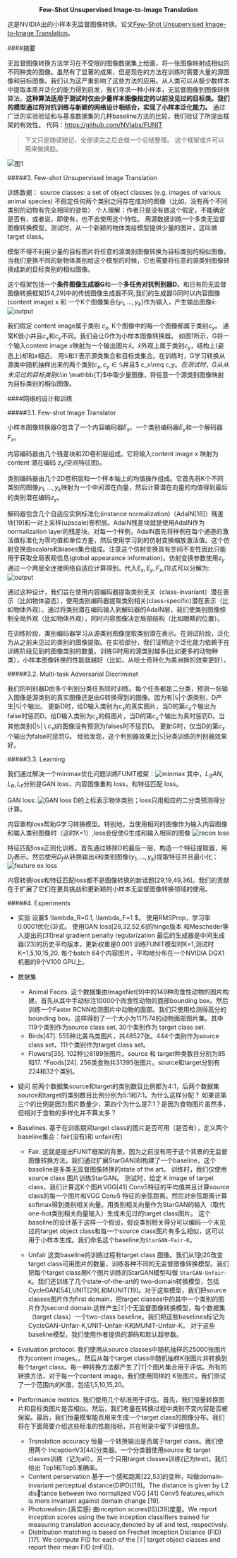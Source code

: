 <center><b>Few-Shot Unsupervised Image-to-Image Translation</b></center>

这是NVIDIA出的小样本无监督图像转换。论文[Few-Shot Unsupervised Image-to-Image Translation](resource/FUNIT/Few-Shot-Unsupervised-Image-to-Image-Translation.pdf)。

####摘要

无监督图像转换方法学习在不受限的图像数据集上绘画，将一张图像映射成相似的不同种类的图像。虽然有了显著的成果，但是现在的方法在训练时需要大量的源图像和目标图像。我们认为这严重影响了这些方法的应用。从人类可以从极少数样本中提取本质并泛化的能力得到启发，我们寻求一种小样本，无监督图像到图像转换算法。**这种算法适用于测试时仅由少量样本图像指定的以前没见过的目标类。我们的模型通过将对抗训练与新颖的网络设计相结合，实现了小样本泛化能力。** 通过广泛的实验验证和与基准数据集的几种baseline方法的比较，我们验证了所提出框架的有效性。
代码：https://github.com/NVlabs/FUNIT


>下文只是随读随记，全部读完之后会做一个总结整理。
这个框架或许可以用来做换脸。

![图1](resource/FUNIT/figure1.png)

#####3. Few-shot Unsupervised Image Translation

训练数据：
source classes: a set of object classes (e.g. images of various animal
species)
不假定任何两个类别之间存在成对的图像（比如，没有两个不同类别的动物有完全相同的姿势）
个人理解：作者只是没有做这个假定，不能确定是否有，或者说，即使有，也不去使用这个特性。
用源数据训练一个多类无监督图像转换模型。测试时，从一个新颖的物体类给模型提供少量的图片，这叫做target class。

模型不得不利用少量的目标图片将任意的源类别图像转换为目标类别的相似图像。
当我们更换不同的新物体类别给这个模型的时候，它也需要将任意的源类别图像转换成新的目标类别的相似图像。

这个框架包括一个**条件图像生成器G**和一个**多任务对抗判别器D**。和已有的无监督图像转换框架[54,29]中的传统图像生成器不同,我们的生成器G同时以内容图像(content image) x 和 一个K个图像集合${\{y_1,...,y_k\}}$作为输入，产生输出图像$\bar{x}$:
![output](resource/FUNIT/x.png)

我们假定 content image属于类别 $c_x$, K个图像中的每一个图像都属于类别$c_y$。
通常K很小并且$c_x$和$c_y$不同。我们会让G作为小样本图像转换器。
如图1所示，G将一个输入content image $x$映射为一个输出图片$\bar{x}$。$\bar{x}$外观上属于类别$c_y$，结构上(姿态上)却和$x$相近。
用$\mathbb{S}$和$\mathbb{T}$表示源类集合和目标类集合。在训练时，G学习转换从源类中随机抽样出来的两个类别$c_x,c_y\in \mathbb{S}$并且$ c_x\neq c_y$。在测试时，G从从未见过的目标类别$c\in \mathbb{T}$中取少量图像，将任意一个源类别图像映射为目标类别的相似图像。


####网络的设计和训练

#####3.1. Few-shot Image Translator

小样本图像转换器G包含了一个内容编码器$E_x$，一个类别编码器$E_y$和一个解码器$F_x$。

内容编码器由几个残差块和2D卷积层组成。它将输入content image x 映射为 content 潜在编码 $z_x$(空间特征图)。

类别编码器由几个2D卷积层和一个样本轴上的均值操作组成。它首先将K个不同类别的图像${y_1,...,y_k}$映射为一个中间潜在向量，然后计算潜在向量的均值得到最后的类别潜在编码$z_y$。

解码器包含几个自适应实例标准化(instance normalization)（AdaIN[18]）残差块[19]和一对上采样(upscale)卷积层。AdaIN残差块就是使用AdaIN作为normalization layer的残差块。对每一个样例，AdaIN首先将样例在每个通道的激活值标准化为零均值和单位方差，然后使用学习到的仿射变换缩放激活值。这个仿射变换由scalars和biases集合组成。注意这个仿射变换具有空间不变性因此只能用于获取全局表观信息(global appearance information)。仿射变换参数使用$z_y$通过一个两层全连接网络自适应计算得到。代入$E_x,E_y,F_x$,(1)式可以分解为:
![output](resource/FUNIT/xbar2.png)

通过这种设计，我们旨在使用内容编码器提取类别无关（class-invariant）潜在表示（比如物体姿态），使用类别编码器提取类别相关(class-specific)潜在表示（比如物体外观）。通过将类别潜在编码输入到解码器的AdaIN层，我们使类别图像控制全局外观（比如物体外观），同时内容图像决定局部结构（比如眼睛的位置）。

在训练阶段，类别编码器学习从源类别图像提取类别潜在表示。在测试阶段，泛化为从之前未见过的类别的图像提取。在实验部分，我们证明这个泛化能力依赖于在训练阶段见到的图像类别的数量。训练G时用的源类别越多(比如更多的动物种类），小样本图像转换的性能就越好（比如，从哈士奇转化为美洲狮的效果更好）。

#####3.2. Multi-task Adversarial Discriminat

我们的判别器D由多个判别分类任务同时训练。每个任务都是二分类，预测一张输入图像是源类别的真实图像还是由G转换得到的图像。因为有$\left | \mathbb{S} \right |$个源类别，D产生$\left | \mathbb{S} \right |$个输出。
更新D时，给D输入类别为$c_x$的真实图片，当D的第$c_x$个输出为false时惩罚D。给D输入类别为$c_x$的假图片，当D的第$c_x$个输出为真时惩罚D。当其他类别($\left | \mathbb{S} \right |\setminus {c_x}$)的图像没有预测为falses时不惩罚D。
更新G时，仅当D的第$c_x$个输出为false时惩罚G。
经验发现，这个判别器效果比$\left | \mathbb{S} \right |$分类训练的判别器效果好。

#####3.3. Learning

我们通过解决一个minimax优化问题训练FUNIT框架：![minmax](resource/FUNIT/minmax.png)
其中，$L_GAN,L_R,L_F$分别是GAN loss，内容图像重构 loss，和特征匹配 loss。

GAN loss:
![GAN loss](resource/FUNIT/lgan.png)
D的上标表示物体类别；loss只用相应的二分类预测得分计算。

内容重构loss帮助G学习转换模型。特别地，当使用相同的图像作为输入内容图像和输入类别图像时（这时K=1）,loss会促使G生成和输入相同的图像
![recon loss](resource/FUNIT/lr.png)

特征匹配loss正则化训练。首先通过移除D的最后一层，构造一个特征提取器，用$D_f$表示。然后使用$D_f$从转换输出$\bar{x}$和类别图像${\{y_1,...,y_k\}}$提取特征并且最小化：
![feature ex loss](resource/FUNIT/lf.png)

内容转换loss和特征匹配loss都不是图像转换的新话题[29,19,49,36]。我们的贡献在于扩展了它们在更具挑战和更新颖的小样本无监督图像转换领域的使用。

#####4. Experiments

* 实验
  设置$ \lambda_R=0.1, \lambda_F=1 $。
  使用RMSProp，学习率0.0001优化(3)式。
  使用GAN loss[28,32,52,6]的hinge版本
  和Mescheder等人提出的[31]real gradient penalty regularization
  最后的生成器是中间生成器[23]的历史平均版本，更新权重是0.001
  训练FUNIT模型时K=1,测试时K=1,5,10,15,20.
  每个batch 64个内容图片，平均地分布在一个NVIDIA DGX1机器的8个V100 GPU上。

* 数据集
  * Animal Faces. 
  这个数据集由ImageNet[9]中的149种肉食性动物的图片构建。首先从其中手动标注10000个肉食性动物的面部bounding box。然后训练一个Faster RCNN检测图片中动物的面部。我们只使用检测得高分的bounding box。这样得到了一个大小为117574的动物面部图片集。其中119个类别作为source class set, 30个类别作为 target class set.
  * Birds[47].
  555种北美鸟类图片，共48527张。444个类别作为source class set，111个类别作为target class set。
  * Flowers[35].
  102种公8189张图片。source 和 target种类数目分别为85和17.
  *Foods[24].
  256类食物共31395张图片。source和target分别有224和32个类别。

* 疑问
前两个数据集source和target的类别数目比例都为4:1，后两个数据集source和target的类别数目比例分别为5:1和7:1。为什么这样分配？
如果说第三个的比例是因为图片数量少，第四个为什么是7:1？是因为食物图片虽然多，但相对于食物的多样化并不算太多？

* Baselines.
  基于在训练期间target class的图片是否可用（是否有），定义两个baseline集合：fair(没有)和 unfair(有)
  * Fair.
  这就是提出FUNIT框架的背景。因为之前没有用于这个背景的无监督图像转换方法，我们通过扩展StarGAN[8]构建了一个baseline，这个baseline是多类无监督图像转换的state of the art。
  训练时，我们仅使用source class 图片训练StarGAN。
  测试时，给定 K image of target class，我们计算这K个图片VGG[41] Conv5特征的平均值并且计算source class的每一个图片和VGG Conv5 特征的余弦距离。然后对余弦距离计算softmax得到类别相关向量。用类别相关向量作为StarGAN的输入（取代one-hot类别相关向量输入）生成未见过的target class图片。
  这个baseline的设计基于这样一个假设，假设类别相关得分可以编码一个未见过的target object class和每一个source class图片有多么相似，这可以用于小样本生成。我们命名这个baseline为`StarGAN-Fair-K`。
  
  * Unfair
  这类baseline的训练过程有target class 图像。我们从1到20改变target class可用图片的数量，训练各种不同的无监督图像转换模型。我们把每个target class用K个图片训练的StarGAN模型叫做 `StarGAN-Unfair-K`。我们还训练了几个state-of-the-art的 two-domain转换模型，包括CycleGAN[54],UNIT[29],和MUNIT[19]。对于这些模型，我们把source classes图片作为first domain，把target classes中的其中一个类别的图片作为second domain.这样产生$|\mathbb{T}|$个无监督图像转换模型，每个数据集（target class）一个two-class baseline。我们把这些baselines标记为CycleGAN-Unfair-K,UNIT-Unfair-K和MUNIT-Unfair-K。
  对于这些baseline模型，我们使用作者提供的源码和默认超参数。

* Evaluation protocol.
  我们使用从source classes中随机抽样的25000张图片作为content images。。然后从每个target class中随机抽样K张图片并转换到每个target class。每一种转换方法都产生了$|\mathbb{T}|$个图片集合用于评估。所有的转换方法，对于每一个content image，我们使用同样的 K张图片。我们测试了一个范围内的K值，包括1,5,10,15,20。

* Performance metrics.
  我们使用几个标准用于评估。首先，我们恒量转换图片和目标类图片是否相似。然后，我们考量在转换过程中类别不变内容是否被保留。最后，我们恒量模型能否用来生成一个target class的图像分布。我们将在下面简要介绍这些标准的性能指标，并在附录中留下详细信息。

  * Translation accuracy 恒量一个转换输出是否属于target class。我们使用两个 InceptionV3[44]分类器。一个分类器使用source 和 target classes训练（记为all）。另一个只用target classes训练(记为test)。我们给出 Top1和Top5准确率。
  * Content perservation 基于一个感知距离[22,53]的变种，叫做domain-invariant perceptual distance(DIPD)[19]。The distance is given by L2 distance between two normalized VGG [41] Conv5 features,which is more invariant against domain change [19].
  * Photorealism.(真实感) 由inception scores(IS)[39]度量。We report inception scores using the two inception classifiers trained for measuring translation accuracy,denoted by all and test, respectively.
  * Distribution matching is based on Frechet Inception Distance (FID) [17]. We compute FID for each of the $|\mathbb{T}|$ target object classes and report their mean FID (mFID).